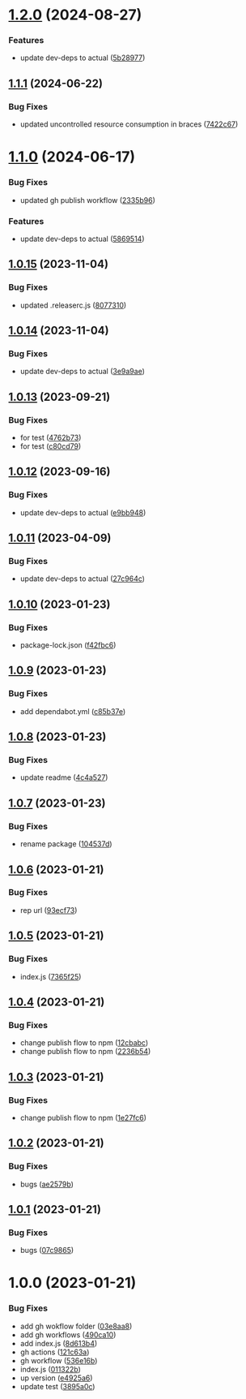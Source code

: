 # [1.2.0](https://github.com/JS-AK/example-automatic-deploy-js-app-to-npm/compare/v1.1.1...v1.2.0) (2024-08-27)


### Features

* update dev-deps to actual ([5b28977](https://github.com/JS-AK/example-automatic-deploy-js-app-to-npm/commit/5b28977a868bffd99f384163a36eb21b93c3c2f1))

## [1.1.1](https://github.com/JS-AK/example-automatic-deploy-js-app-to-npm/compare/v1.1.0...v1.1.1) (2024-06-22)


### Bug Fixes

* updated uncontrolled resource consumption in braces ([7422c67](https://github.com/JS-AK/example-automatic-deploy-js-app-to-npm/commit/7422c677a89cad9fa908f75119b529a8772f35ff))

# [1.1.0](https://github.com/JS-AK/example-automatic-deploy-js-app-to-npm/compare/v1.0.15...v1.1.0) (2024-06-17)


### Bug Fixes

* updated gh publish workflow ([2335b96](https://github.com/JS-AK/example-automatic-deploy-js-app-to-npm/commit/2335b96545dd085dfffec31303d3a584370dbd7f))


### Features

* update dev-deps to actual ([5869514](https://github.com/JS-AK/example-automatic-deploy-js-app-to-npm/commit/5869514f2e9f5b6489dd9fe75fca12ac97c1d299))

## [1.0.15](https://github.com/JS-AK/example-automatic-deploy-js-app-to-npm/compare/v1.0.14...v1.0.15) (2023-11-04)


### Bug Fixes

* updated .releaserc.js ([8077310](https://github.com/JS-AK/example-automatic-deploy-js-app-to-npm/commit/8077310ba28fbd6e0189fac6b8d5f77022d07b4f))

## [1.0.14](https://github.com/JS-AK/example-automatic-deploy-js-app-to-npm/compare/v1.0.13...v1.0.14) (2023-11-04)


### Bug Fixes

* update dev-deps to actual ([3e9a9ae](https://github.com/JS-AK/example-automatic-deploy-js-app-to-npm/commit/3e9a9ae35a219c0525c7519e3590895654428b82))

## [1.0.13](https://github.com/JS-AK/example-automatic-deploy-js-app-to-npm/compare/v1.0.12...v1.0.13) (2023-09-21)


### Bug Fixes

* for test ([4762b73](https://github.com/JS-AK/example-automatic-deploy-js-app-to-npm/commit/4762b730247dd61d18a5cc845b9fb03750a9599e))
* for test ([c80cd79](https://github.com/JS-AK/example-automatic-deploy-js-app-to-npm/commit/c80cd79462a719845b651aef8e9f7dc52b5b8c92))

## [1.0.12](https://github.com/JS-AK/example-automatic-deploy-js-app-to-npm/compare/v1.0.11...v1.0.12) (2023-09-16)


### Bug Fixes

* update dev-deps to actual ([e9bb948](https://github.com/JS-AK/example-automatic-deploy-js-app-to-npm/commit/e9bb948752497ed91acab2bed54c924a98bcfa2e))

## [1.0.11](https://github.com/JS-AK/example-automatic-deploy-js-app-to-npm/compare/v1.0.10...v1.0.11) (2023-04-09)


### Bug Fixes

* update dev-deps to actual ([27c964c](https://github.com/JS-AK/example-automatic-deploy-js-app-to-npm/commit/27c964ca7757c77d7eaaecfaf545a62522cd59bc))

## [1.0.10](https://github.com/JS-AK/example-automatic-deploy-js-app-to-npm/compare/v1.0.9...v1.0.10) (2023-01-23)


### Bug Fixes

* package-lock.json ([f42fbc6](https://github.com/JS-AK/example-automatic-deploy-js-app-to-npm/commit/f42fbc605d28a08695ed8c8d175d6f1ebd627de5))

## [1.0.9](https://github.com/JS-AK/example-automatic-deploy-js-app-to-npm/compare/v1.0.8...v1.0.9) (2023-01-23)


### Bug Fixes

* add dependabot.yml ([c85b37e](https://github.com/JS-AK/example-automatic-deploy-js-app-to-npm/commit/c85b37e9b53a224e3cb05920cd147d8efaa4a13a))

## [1.0.8](https://github.com/JS-AK/example-automatic-deploy-js-app-to-npm/compare/v1.0.7...v1.0.8) (2023-01-23)


### Bug Fixes

* update readme ([4c4a527](https://github.com/JS-AK/example-automatic-deploy-js-app-to-npm/commit/4c4a527372896ffa2556b4ea4f5e7f6c3b1241e9))

## [1.0.7](https://github.com/JS-AK/example-automatic-deploy-js-app-to-npm/compare/v1.0.6...v1.0.7) (2023-01-23)


### Bug Fixes

* rename package ([104537d](https://github.com/JS-AK/example-automatic-deploy-js-app-to-npm/commit/104537d494ee19e54563ac6d46c5466465a7a8af))

## [1.0.6](https://github.com/JS-AK/test-dep-42/compare/v1.0.5...v1.0.6) (2023-01-21)


### Bug Fixes

* rep url ([93ecf73](https://github.com/JS-AK/test-dep-42/commit/93ecf730abf10c121611c0cb8c08f3cc4975e8b3))

## [1.0.5](https://github.com/JS-AK/test-dep/compare/v1.0.4...v1.0.5) (2023-01-21)


### Bug Fixes

* index.js ([7365f25](https://github.com/JS-AK/test-dep/commit/7365f25cd5046a8c82f81db2e07e1693ad917d95))

## [1.0.4](https://github.com/JS-AK/test-dep/compare/v1.0.3...v1.0.4) (2023-01-21)


### Bug Fixes

* change publish flow to npm ([12cbabc](https://github.com/JS-AK/test-dep/commit/12cbabc4e2c89a105a2c57f446eb5fd839ed5276))
* change publish flow to npm ([2236b54](https://github.com/JS-AK/test-dep/commit/2236b54e2642a8ff8351ae3fb95f1fe27e37df3a))

## [1.0.3](https://github.com/JS-AK/test-dep/compare/v1.0.2...v1.0.3) (2023-01-21)


### Bug Fixes

* change publish flow to npm ([1e27fc6](https://github.com/JS-AK/test-dep/commit/1e27fc6572dbe43d953121af658565d127f2b34e))

## [1.0.2](https://github.com/JS-AK/test-dep/compare/v1.0.1...v1.0.2) (2023-01-21)


### Bug Fixes

* bugs ([ae2579b](https://github.com/JS-AK/test-dep/commit/ae2579bbe24b61c32a8ef73f63d2663ead84e99a))

## [1.0.1](https://github.com/JS-AK/test-dep/compare/v1.0.0...v1.0.1) (2023-01-21)


### Bug Fixes

* bugs ([07c9865](https://github.com/JS-AK/test-dep/commit/07c9865faee75d585497a22dac16ac6d7aa805d2))

# 1.0.0 (2023-01-21)


### Bug Fixes

* add gh wokflow folder ([03e8aa8](https://github.com/JS-AK/test-dep/commit/03e8aa8f15f726d2ecd2291fdd7275e93b66ca90))
* add gh workflows ([490ca10](https://github.com/JS-AK/test-dep/commit/490ca105b908dd6f3f92c560edd15494cad9ffb7))
* add index.js ([8d613b4](https://github.com/JS-AK/test-dep/commit/8d613b4763d20e5d0e617e0f214ce93dd90c01be))
* gh actions ([121c63a](https://github.com/JS-AK/test-dep/commit/121c63a13d816340e57b162746684de23db47c41))
* gh workflow ([536e16b](https://github.com/JS-AK/test-dep/commit/536e16bd86b581a3927d959b09a112c3fd19524c))
* index.js ([011322b](https://github.com/JS-AK/test-dep/commit/011322b486ac0d297804a9723b602ae859cb97bb))
* up version ([e4925a6](https://github.com/JS-AK/test-dep/commit/e4925a6f191026f22042cfce3bb5365364ade70c))
* update test ([3895a0c](https://github.com/JS-AK/test-dep/commit/3895a0ce483ebf368f876475ecc38a1200000c60))
